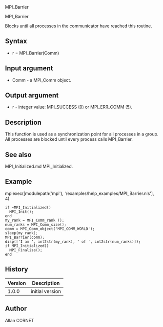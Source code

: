 



MPI_Barrier


MPI_Barrier

Blocks until all processes in the communicator have reached this routine.

## Syntax

- r = MPI_Barrier(Comm)

## Input argument

 - Comm - a MPI_Comm object.

## Output argument

 - r - integer value: MPI_SUCCESS (0) or MPI_ERR_COMM (5).

## Description


  <p>This function is used as a synchronization point for all processes in a group. All processes are blocked until every process calls MPI_Barrier.</p>


## See also

MPI_Initialized.md MPI_Initialized.
## Example

mpiexec([modulepath('mpi'), '/examples/help_examples/MPI_Barrier.nls'], 4)
```Nelson
if ~MPI_Initialized()
  MPI_Init();
end
my_rank = MPI_Comm_rank ();
num_ranks = MPI_Comm_size();
comm = MPI_Comm_object('MPI_COMM_WORLD');
sleep(my_rank);
MPI_Barrier(comm);
disp(['I am ', int2str(my_rank), ' of ', int2str(num_ranks)]);
if MPI_Initialized()
  MPI_Finalize();
end
```

## History

|Version|Description|
|------|------|
|1.0.0|initial version|


## Author

Allan CORNET



